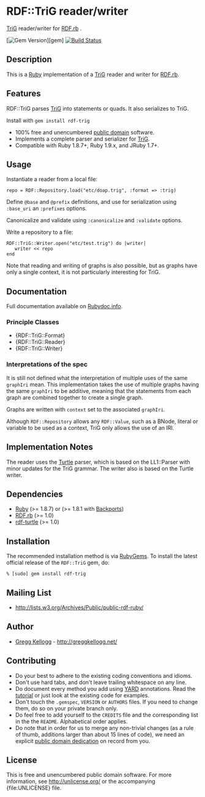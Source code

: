 # RDF::TriG reader/writer

[TriG][] reader/writer for [RDF.rb][RDF.rb] .

[![Gem Version](https://badge.fury.io/rb/rdf-trig.png)][gem]
[![Build Status](https://travis-ci.org/ruby-rdf/rdf-trig.png?branch=master)](http://travis-ci.org/ruby-rdf/rdf-trig)

## Description
This is a [Ruby][] implementation of a [TriG][] reader and writer for [RDF.rb][].

## Features
RDF::TriG parses [TriG][Trig] into statements or quads. It also serializes to TriG.

Install with `gem install rdf-trig`

* 100% free and unencumbered [public domain](http://unlicense.org/) software.
* Implements a complete parser and serializer for [TriG][].
* Compatible with Ruby 1.8.7+, Ruby 1.9.x, and JRuby 1.7+.

## Usage
Instantiate a reader from a local file:

    repo = RDF::Repository.load("etc/doap.trig", :format => :trig)

Define `@base` and `@prefix` definitions, and use for serialization using `:base_uri` an `:prefixes` options.

Canonicalize and validate using `:canonicalize` and `:validate` options.

Write a repository to a file:

    RDF::TriG::Writer.open("etc/test.trig") do |writer|
       writer << repo
    end

Note that reading and writing of graphs is also possible, but as graphs have only a single context,
it is not particularly interesting for TriG.

## Documentation
Full documentation available on [Rubydoc.info][TriG doc].

### Principle Classes
* {RDF::TriG::Format}
* {RDF::TriG::Reader}
* {RDF::TriG::Writer}

### Interpretations of the spec

It is still not defined what the interpretation of multiple uses of the same `graphIri` mean. This implementation takes
the use of multiple graphs having the same `graphIri` to be additive, meaning that the statements from each graph
are combined together to create a single graph.

Graphs are written with `context` set to the associated `graphIri`.

Although `RDF::Repository` allows any `RDF::Value`, such as a BNode, literal or variable to be used as a context, TriG
only allows the use of an IRI.

## Implementation Notes
The reader uses the [Turtle][Turtle doc] parser, which is based on the LL1::Parser with minor updates for the TriG grammar.
The writer also is based on the Turtle writer.
      
## Dependencies

* [Ruby](http://ruby-lang.org/) (>= 1.8.7) or (>= 1.8.1 with [Backports][])
* [RDF.rb](http://rubygems.org/gems/rdf) (>= 1.0)
* [rdf-turtle](http://rubygems.org/gems/rdf-turtle) (>= 1.0)

## Installation

The recommended installation method is via [RubyGems](http://rubygems.org/).
To install the latest official release of the `RDF::TriG` gem, do:

    % [sudo] gem install rdf-trig

## Mailing List
* <http://lists.w3.org/Archives/Public/public-rdf-ruby/>

## Author
* [Gregg Kellogg](http://github.com/gkellogg) - <http://greggkellogg.net/>

## Contributing
* Do your best to adhere to the existing coding conventions and idioms.
* Don't use hard tabs, and don't leave trailing whitespace on any line.
* Do document every method you add using [YARD][] annotations. Read the
  [tutorial][YARD-GS] or just look at the existing code for examples.
* Don't touch the `.gemspec`, `VERSION` or `AUTHORS` files. If you need to
  change them, do so on your private branch only.
* Do feel free to add yourself to the `CREDITS` file and the corresponding
  list in the the `README`. Alphabetical order applies.
* Do note that in order for us to merge any non-trivial changes (as a rule
  of thumb, additions larger than about 15 lines of code), we need an
  explicit [public domain dedication][PDD] on record from you.

## License
This is free and unencumbered public domain software. For more information,
see <http://unlicense.org/> or the accompanying {file:UNLICENSE} file.

[Ruby]:         http://ruby-lang.org/
[RDF]:          http://www.w3.org/RDF/
[YARD]:         http://yardoc.org/
[YARD-GS]:      http://rubydoc.info/docs/yard/file/docs/GettingStarted.md
[PDD]:          http://lists.w3.org/Archives/Public/public-rdf-ruby/2010May/0013.html
[RDF.rb]:       http://rubydoc.info/github/ruby-rdf/rdf/master/frames
[Backports]:    http://rubygems.org/gems/backports
[TriG]:         http://dvcs.w3.org/hg/rdf/raw-file/default/trig/index.html
[TriG doc]:     http://rubydoc.info/github/ruby-rdf/rdf-trig/master/file/README.markdown
[TriG EBNF]:    http://dvcs.w3.org/hg/rdf/raw-file/default/trig/trig.bnf
[Turtle doc]:   http://rubydoc.info/github/ruby-rdf/rdf-turtle/master/file/README.markdown
